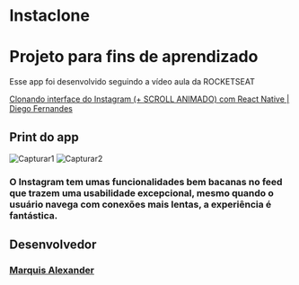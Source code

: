 # Instaclone

<h1>Projeto para fins de aprendizado</h1>
<p>Esse app foi desenvolvido seguindo a vídeo aula da ROCKETSEAT</P><a href="https://www.youtube.com/watch?v=2nXsLpUCO20&t=2271s">Clonando interface do Instagram (+ SCROLL ANIMADO) com React Native | Diego Fernandes</a>

## Print do app
 ![Capturar1](https://user-images.githubusercontent.com/51330232/70997299-7efd8480-20b3-11ea-975e-401bfe726dd3.PNG)
![Capturar2](https://user-images.githubusercontent.com/51330232/70997443-ddc2fe00-20b3-11ea-9ef4-526404f259ab.PNG)
### O Instagram tem umas funcionalidades bem bacanas no feed que trazem uma usabilidade excepcional, mesmo quando o usuário navega com conexões mais lentas, a experiência é fantástica.
## Desenvolvedor
### <a href="https://github.com/MarquisAlexander"> Marquis Alexander </a>
